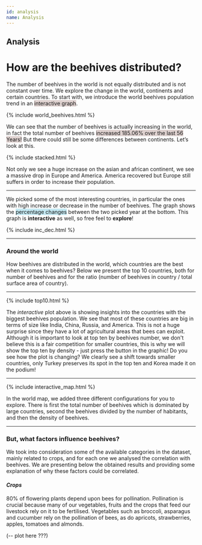 ```yaml
---
id: analysis
name: Analysis
---
```


## Analysis

# How are the beehives distributed?
The number of beehives in the world is not equally distributed and is not constant over time. We explore the change in the world, continents and certain countries. To start with, we introduce the world beehives population trend in an <span style="background-color: #ded1cf">interactive graph</span>.


{% include world_beehives.html %}

We can see that the number of beehives is actually increasing in the world, in fact the total number of beehives <span style="background-color: #ded1cf">increased 185.06% over the last 56 Years!</span>
But there could still be some differences between continents. Let’s look at this. 

{% include stacked.html %}

Not only we see a huge increase on the asian and african continent, we see a massive drop in Europe and America. America recovered but Europe still suffers in order to increase their population.
 
 ------

We picked some of the most interesting countries, in particular the ones with high increase or decrease in the number of beehives. The graph shows the <span style="background-color: #c4e9f3">percentage changes</span> between the two picked year at the bottom. This graph is __interactive__ as well, so free feel to __explore__! 

{% include inc_dec.html %}

------

### **Around the world**
How beehives are distributed in the world, which countries are the best when it comes to beehives? 
Below we present the top 10 countries, both for number of beehives and for the ratio (number of beehives in country / total surface area of country). 

------
{% include top10.html %}



The _interactive_ plot above is showing insights into the countries with the biggest beehives population. We see that most of these countries are big in terms of size like India, China, Russia, and America. This is not a huge surprise since they have a lot of agricultural areas that bees can exploit.  Although it is important to look at top ten by beehives number, we don't believe this is a fair competition for smaller countries, this is why we will show the top ten by density - just press the button in the graphic! Do you see how the plot is changing? 
We clearly see a shift towards smaller countries, only Turkey preserves its spot in the top ten and Korea made it on the podium! 

------

{% include interactive_map.html %}

In the world map, we added three different configurations for you to explore. There is first the total number of beehives which is dominated by large countries, second the beehives divided by the number of habitants, and then the density of beehives.

------

### **But, what factors influence beehives?**
We took into consideration some of the available categories in the dataset, mainly related to crops, and for each one we analysed the correlation with beehives. 
We are presenting below the obtained results and providing some explanation of why these factors could be correlated.

#### _Crops_
80% of flowering plants depend upon bees for pollination. Pollination is crucial because many of our vegetables, fruits and the crops that feed our livestock rely on it to be fertilised. Vegetables such as broccoli, asparagus and cucumber rely on the pollination of bees, as do apricots, strawberries, apples, tomatoes and almonds.

(-- plot here ???)
